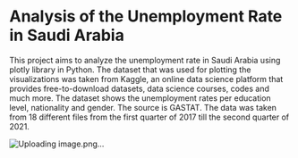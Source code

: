 # Analysis of the Unemployment Rate in Saudi Arabia
This project aims to analyze the unemployment rate in Saudi Arabia using plotly library in Python. The dataset that was used for plotting the visualizations was taken from Kaggle, an online data science platform that provides free-to-download datasets, data science courses, codes and much more. The dataset shows the unemployment rates per education level, nationality and gender. The source is GASTAT. The data was taken from 18 different files from the first quarter of 2017 till the second quarter of 2021. 

![Uploading image.png…]()
